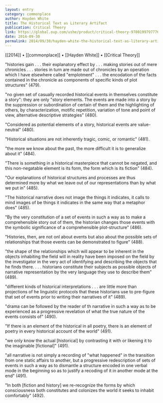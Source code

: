 ```yaml
---
layout: entry
category: commonplace
author: Hayden White
title: The Historical Text as Literary Artifact
publication: Critical Theory
link: https://global.oup.com/ushe/product/critical-theory-9780199797776?cc=ca&lang=en&
date: 2014-09-30
permalink: 2014/09/30/hayden-white-the-historical-text-as-literary-artifact
---
```


[[2014]] • [[commonplace]] • [[Hayden White]] • [[Critical Theory]]

"histories gain . . . their explanatory effect by . . . making stories out of mere chronicles . . . stories in turn are made out of chronicles by an operation which I have elsewhere called "emplotment" . . . the encodation of the facts contained in the chronicle as components of specific kinds of plot structures" (479).

"no given set of casually recorded historical events in themselves constitute a story": they are only "story elements. The events are made into a story by the suppression or subordination of certain of them and the highlighting of others, by characterization, motific repetition, variation of tone and point of view, alternative descriptive strategies" (480).

"Considered as potential elements of a story, historical events are value-neutral" (480).

"Historical situations are not inherently tragic, comic, or romantic" (481).

"the more we know about the past, the more difficult it is to generalize about it" (484).

"There is something in a historical masterpiece that cannot be negated, and this non-negatable element is its form, the form which is its fiction" (484).

"Our explanations of historical structures and processes are thus determined more by what we leave out of our representations than by what we put in" (485).

"The historical narrative does not image the things it indicates, it calls to mind images of be things it indicates in the same way that a metaphor does" (485).

"By the very constitution of a set of events in such a way as to make a comprehensible story out of them, the historian changes those events with the symbolic significance of a comprehensible plot-structure" (486).


"Histories, then, are not onl about events but also about the possible sets of relationships that those events can be demonstrated to figure" (488). 


"the shape of the relationships which will appear to be inherent in the objects inhabiting the field will in reality have been imposed on the field by the investigator in the very act of identifying and describing the objects that he finds there. . . . historians constitute their subjects as possible objects of narrative representation by the very language they use to describe them" (489).


"different kinds of historical interpretations . . . are little more than projections of he linguistic protocols that these historians use to pre-figure that set of events prior to writing their narratives of it" (489).


"drama can be followed by the reader of th narrative in such a way as to be experienced as a progressive revelation of what the true nature of the events consists of" (490).


"If there is an element of the historical in all poetry, there is an element of poetry in every historical account of the world" (491).


"we only know the actual [historical] by contrasting it with or likening it to the imaginable [fictional]" (491).


"all narrative is not simply a recording of "what happened" in the transition from one static affairs to another, but a progressive redescription of sets of events in such a way as to dismantle a structure encoded in one verbal mode in the beginning so as to justify a recoding of it in another mode at the end" (491).


"In both [fiction and history] we re-recognize the forms by which consciousness both constitutes and colonizes the world it seeks to inhabit comfortably" (492).



